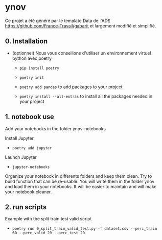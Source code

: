 # ynov

Ce projet a été généré par le template Data de l'ADS  https://github.com/France-Travail/gabarit et largement modifié et simplifié.

## 0. Installation

- (optionnel) Nous vous conseillons d'utiliser un environnement virtuel python avec poetry

	- `pip install poetry`

	- `poetry init`

	- `poetry add pandas` to add packages to your project 

	- `poetry install --all-extras` to install all the packages needed in your project


## 1. notebook use 

Add your notebooks in the folder ynov-notebooks

Install Jupyter 

- `poetry add jupyter`

Launch Jupyter

- `jupyter-notebooks`

Organize your notebook in differents folders and keep them clean. 
Try to build function that can be re-usable. You will write them in the folder ynov and load them in your notebooks. 
It will be easier to maintain and will make your notebook cleaner.

## 2. run scripts

Example with the split train test valid script 

- `poetry run 0_split_train_valid_test.py -f dataset.csv --perc_train 60 --perc_valid 20 --perc_test 20`

